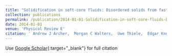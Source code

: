 ```yaml
---
title: "Solidification in soft-core fluids: Disordered solids from fast solidification fronts"
collection: publications
permalink: /publication/2014-01-01-Solidification-in-soft-core-fluids-Disordered-solids-from-fast-solidification-fronts
date: 2014-01-01
venue: 'Physical Review E'
citation: ' Andrew J Archer,  Morgan C Walters,  Uwe Thiele,  Edgar Knobloch (2014) &quot;Solidification in soft-core fluids: Disordered solids from fast solidification fronts.&quot; <i>Physical Review E</i>. 90, 042404.'
---
```

Use [Google Scholar](https://scholar.google.com/scholar?q=Solidification+in+soft+core+fluids:+Disordered+solids+from+fast+solidification+fronts){:target="_blank"} for full citation
